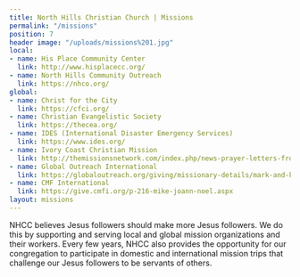 ```yaml
---
title: North Hills Christian Church | Missions
permalink: "/missions"
position: 7
header image: "/uploads/missions%201.jpg"
local:
- name: His Place Community Center
  link: http://www.hisplacecc.org/
- name: North Hills Community Outreach
  link: https://nhco.org/
global:
- name: Christ for the City
  link: https://cfci.org/
- name: Christian Evangelistic Society
  link: https://thecea.org/
- name: IDES (International Disaster Emergency Services)
  link: https://www.ides.org/
- name: Ivory Coast Christian Mission
  link: http://themissionsnetwork.com/index.php/news-prayer-letters-from-ministries-missionaries/95-africa/ivory-coast-christian-mission
- name: Global Outreach International
  link: https://globaloutreach.org/giving/missionary-details/mark-and-krista-haley
- name: CMF International
  link: https://give.cmfi.org/p-216-mike-joann-noel.aspx
layout: missions
---
```


NHCC believes Jesus followers should make more Jesus followers. We do this by supporting and serving local and global mission organizations and their workers. Every few years, NHCC also provides the opportunity for our congregation to participate in domestic and international mission trips that challenge our Jesus followers to be servants of others.

